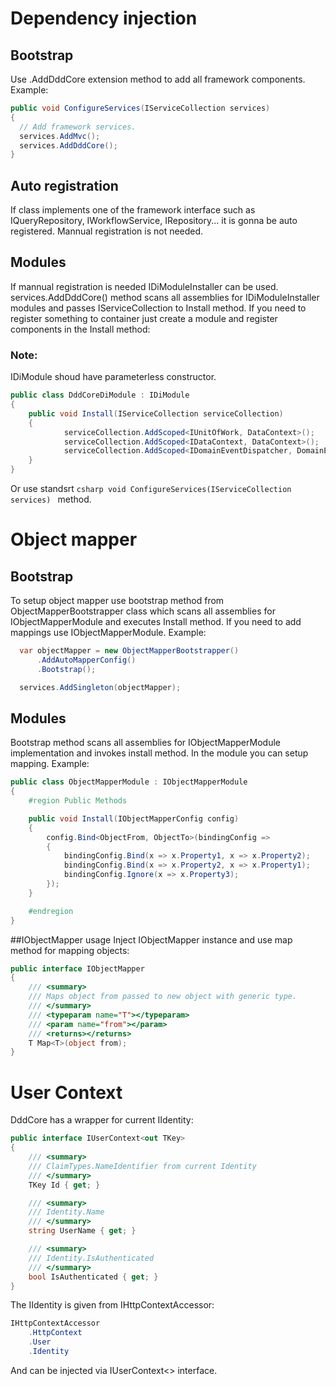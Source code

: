 # Dependency injection

## Bootstrap
Use .AddDddCore extension method to add all framework components. Example:

  ```csharp
public void ConfigureServices(IServiceCollection services)
{
    // Add framework services.
    services.AddMvc();
    services.AddDddCore();
}
```

## Auto registration
If class implements one of the framework interface such as IQueryRepository, IWorkflowService, IRepository... it is gonna be auto registered. Mannual registration is not needed.

## Modules
If mannual registration is needed IDiModuleInstaller can be used. services.AddDddCore() method scans all assemblies for IDiModuleInstaller modules and passes IServiceCollection to Install method. If you need to register something to container just create a module and register components in the Install method:
### Note:
IDiModule shoud have parameterless constructor.

```csharp
public class DddCoreDiModule : IDiModule
{
    public void Install(IServiceCollection serviceCollection)
    {
            serviceCollection.AddScoped<IUnitOfWork, DataContext>();
            serviceCollection.AddScoped<IDataContext, DataContext>();
            serviceCollection.AddScoped<IDomainEventDispatcher, DomainEventDispatcher>();
    }
}
```
Or use standsrt ```csharp void ConfigureServices(IServiceCollection services) ``` method. 

# Object mapper
## Bootstrap

To setup object mapper use bootstrap method from ObjectMapperBootstrapper class which scans all assemblies for IObjectMapperModule and executes Install method. If you need to add mappings use IObjectMapperModule. Example:

```csharp
  var objectMapper = new ObjectMapperBootstrapper()
      .AddAutoMapperConfig()
      .Bootstrap();

  services.AddSingleton(objectMapper);
```

## Modules
Bootstrap method scans all assemblies for IObjectMapperModule implementation and invokes install method. In the module you can setup mapping. Example:
```csharp
public class ObjectMapperModule : IObjectMapperModule
{
    #region Public Methods

    public void Install(IObjectMapperConfig config)
    {
        config.Bind<ObjectFrom, ObjectTo>(bindingConfig =>
        {
            bindingConfig.Bind(x => x.Property1, x => x.Property2);
            bindingConfig.Bind(x => x.Property2, x => x.Property1);
            bindingConfig.Ignore(x => x.Property3);
        });
    }

    #endregion
}
```
##IObjectMapper usage
Inject IObjectMapper instance and use map method for mapping objects:
```csharp
public interface IObjectMapper
{
    /// <summary>
    /// Maps object from passed to new object with generic type.
    /// </summary>
    /// <typeparam name="T"></typeparam>
    /// <param name="from"></param>
    /// <returns></returns>
    T Map<T>(object from);
}
```

# User Context

DddCore has a wrapper for current IIdentity:

```csharp
public interface IUserContext<out TKey>
{
    /// <summary>
    /// ClaimTypes.NameIdentifier from current Identity
    /// </summary>
    TKey Id { get; }

    /// <summary>
    /// Identity.Name
    /// </summary>
    string UserName { get; }

    /// <summary>
    /// Identity.IsAuthenticated
    /// </summary>
    bool IsAuthenticated { get; }
}
```

The IIdentity is given from IHttpContextAccessor:

```csharp
IHttpContextAccessor
    .HttpContext
    .User
    .Identity
```

And can be injected via IUserContext<> interface.
